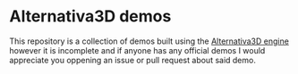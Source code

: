 # Alternativa3D demos
This repository is a collection of demos built using the [Alternativa3D engine](https://github.com/AlternativaPlatform/Alternativa3D) however it is incomplete and if anyone has any official demos I would appreciate you oppening an issue or pull request about said demo.
